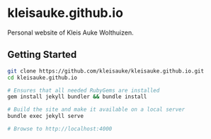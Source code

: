 # kleisauke.github.io

Personal website of Kleis Auke Wolthuizen.

## Getting Started

```bash
git clone https://github.com/kleisauke/kleisauke.github.io.git
cd kleisauke.github.io

# Ensures that all needed RubyGems are installed
gem install jekyll bundler && bundle install

# Build the site and make it available on a local server
bundle exec jekyll serve

# Browse to http://localhost:4000
```
